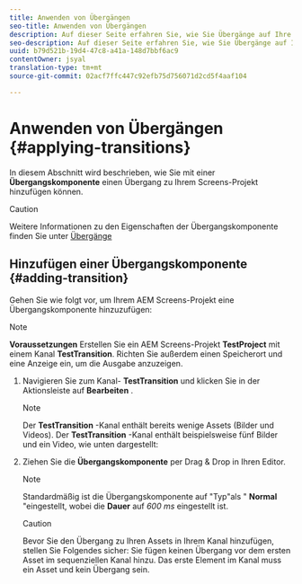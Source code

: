 ```yaml
---
title: Anwenden von Übergängen
seo-title: Anwenden von Übergängen
description: Auf dieser Seite erfahren Sie, wie Sie Übergänge auf Ihre Screens-Projekte anwenden.
seo-description: Auf dieser Seite erfahren Sie, wie Sie Übergänge auf Ihre Screens-Projekte anwenden.
uuid: b79d521b-19d4-47c8-a41a-148d7bbf6ac9
contentOwner: jsyal
translation-type: tm+mt
source-git-commit: 02acf7ffc447c92efb75d756071d2cd5f4aaf104

---
```



# Anwenden von Übergängen {#applying-transitions}

In diesem Abschnitt wird beschrieben, wie Sie mit einer **Übergangskomponente** einen Übergang zu Ihrem Screens-Projekt hinzufügen können.


>[!CAUTION]
>
>Weitere Informationen zu den Eigenschaften der Übergangskomponente finden Sie unter [Übergänge](adding-components-to-a-channel.md#transition)

## Hinzufügen einer Übergangskomponente {#adding-transition}

Gehen Sie wie folgt vor, um Ihrem AEM Screens-Projekt eine Übergangskomponente hinzuzufügen:

>[!NOTE]
>
>**Voraussetzungen**
> Erstellen Sie ein AEM Screens-Projekt **TestProject** mit einem Kanal **TestTransition**. Richten Sie außerdem einen Speicherort und eine Anzeige ein, um die Ausgabe anzuzeigen.

1. Navigieren Sie zum Kanal- **TestTransition** und klicken Sie in der Aktionsleiste auf **Bearbeiten** .



   >[!NOTE]
   >
   >Der **TestTransition** -Kanal enthält bereits wenige Assets (Bilder und Videos). Der **TestTransition** -Kanal enthält beispielsweise fünf Bilder und ein Video, wie unten dargestellt:



1. Ziehen Sie die **Übergangskomponente** per Drag &amp; Drop in Ihren Editor.

   > [!NOTE]
   >
   >Standardmäßig ist die Übergangskomponente auf "Typ"als " **Normal** "eingestellt, wobei die **Dauer** auf *600 ms* eingestellt ist.


   >[!CAUTION]
   >
   >Bevor Sie den Übergang zu Ihren Assets in Ihrem Kanal hinzufügen, stellen Sie Folgendes sicher:
Sie fügen keinen Übergang vor dem ersten Asset im sequenziellen Kanal hinzu. Das erste Element im Kanal muss ein Asset und kein Übergang sein.
